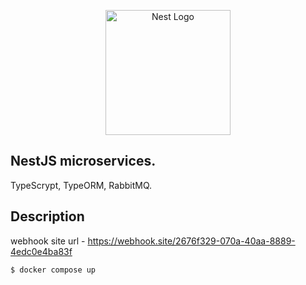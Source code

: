 <p align="center">
  <a href="http://nestjs.com/" target="blank"><img src="https://nestjs.com/img/logo-small.svg" width="200" alt="Nest Logo" /></a>
</p>

## NestJS microservices.

TypeScrypt, TypeORM, RabbitMQ.
## Description
webhook site url - https://webhook.site/2676f329-070a-40aa-8889-4edc0e4ba83f

```
$ docker compose up
```
